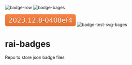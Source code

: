 ![badge-row](https://img.shields.io/endpoint?url=https://raw.githubusercontent.com/NoorShamasneh/rai-badges/main/test-badge.json)
![badge-bages](https://img.shields.io/endpoint?url=https://noorshamasneh.github.io/rai-badges/test-badge.json)


![badge-test-svg](https://raw.githubusercontent.com/NoorShamasneh/rai-badges/main/badge.svg)
![badge-test-svg-bages](https://noorshamasneh.github.io/rai-badges/badge.svg)

# rai-badges
Repo to store json badge files

